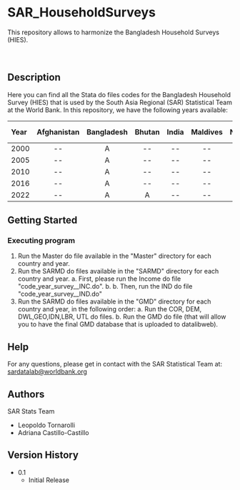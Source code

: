 # SAR_HouseholdSurveys
This repository allows to harmonize the Bangladesh Household Surveys (HIES).
<br>
<br>
<br>

## Description
Here you can find all the Stata do files codes for the Bangladesh Household Survey (HIES) that is used by the South Asia Regional (SAR) Statistical Team at the World Bank. 
In this repository, we have the following years available:

| Year    | Afghanistan | Bangladesh | Bhutan | India  | Maldives | Nepal  | Pakistan | Sri Lanka | 
| :----   | :----:      | :----:     | :----: | :----: |  :----:  | :----: | :----:   | :----:    | 
| 2000    |     --      | A          | --  | --   | --  | --   | --  |  --  | 
| 2005    |     --      | A          | --  | --   | --  | --   | --  |  --  | 
| 2010    |     --      | A          | --  | --   | --  | --   | --  |  --  | 
| 2016    |     --      | A          | --  | --   | --  | --   | --  |  --  | 
| 2022    |     --      | A          | A  | --   | --  | --   | --  |  --  | 

## Getting Started
### Executing program
1. Run the Master do file available in the "Master" directory for each country and year. 
2. Run the SARMD do files available in the "SARMD" directory for each country and year.
   a. First, please run the Income do file "code_year_survey__INC.do". b.
   b. Then, run the IND do file "code_year_survey__IND.do"
4. Run the SARMD do files available in the "GMD" directory for each country and year, in the following order:
   a. Run the COR, DEM, DWL,GEO,IDN,LBR, UTL do files.
   b. Run the GMD do file (that will allow you to have the final GMD database that is uploaded to datalibweb).

## Help
For any questions, please get in contact with the SAR Statistical Team at: sardatalab@worldbank.org

## Authors
SAR Stats Team
* Leopoldo Tornarolli
* Adriana Castillo-Castillo

## Version History
* 0.1
    * Initial Release
